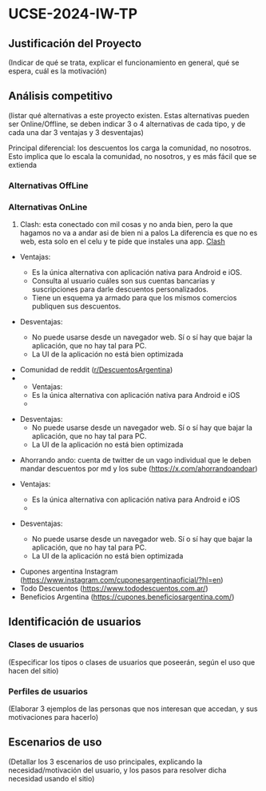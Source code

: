 # UCSE-2024-IW-TP

## Justificación del Proyecto
(Indicar de qué se trata, explicar el funcionamiento en general, qué se espera, cuál es la motivación)

## Análisis competitivo
(listar qué alternativas a este proyecto existen. Estas alternativas pueden ser Online/Offline, se deben indicar 3 o 4 alternativas de cada tipo, y de cada una dar 3 ventajas y 3 desventajas)

Principal diferencial: los descuentos los carga la comunidad, no nosotros. Esto implica que lo escala la comunidad, no nosotros, y es más fácil que se extienda

### Alternativas OffLine

### Alternativas OnLine
1. Clash: esta conectado con mil cosas y no anda bien, pero la que hagamos no va a andar asi de bien ni a palos
La diferencia es que no es web, esta solo en el celu y te pide que instales una app. [Clash](https://www.clash.com.ar/static/index.html)

- Ventajas:
  * Es la única alternativa con aplicación nativa para Android e iOS.
  * Consulta al usuario cuáles son sus cuentas bancarias y suscripciones para darle descuentos personalizados.
  * Tiene un esquema ya armado para que los mismos comercios publiquen sus descuentos.

- Desventajas:
  * No puede usarse desde un navegador web. Sí o sí hay que bajar la aplicación, que no hay tal para PC.
  * La UI de la aplicación no está bien optimizada

* Comunidad de reddit ([r/DescuentosArgentina](https://www.reddit.com/r/DescuentosArgentina/))
* - Ventajas:
  * Es la única alternativa con aplicación nativa para Android e iOS
  * 

- Desventajas:
  * No puede usarse desde un navegador web. Sí o sí hay que bajar la aplicación, que no hay tal para PC.
  * La UI de la aplicación no está bien optimizada
 
* Ahorrando ando: cuenta de twitter de un vago individual que le deben mandar descuentos por md y los sube (https://x.com/ahorrandoandoar)

- Ventajas:
  * Es la única alternativa con aplicación nativa para Android e iOS
  * 

- Desventajas:
  * No puede usarse desde un navegador web. Sí o sí hay que bajar la aplicación, que no hay tal para PC.
  * La UI de la aplicación no está bien optimizada
 
* Cupones argentina  Instagram (https://www.instagram.com/cuponesargentinaoficial/?hl=en)
* Todo Descuentos (https://www.tododescuentos.com.ar/)
* Beneficios Argentina (https://cupones.beneficiosargentina.com/)

## Identificación de usuarios
### Clases de usuarios
(Especificar los tipos o clases de usuarios que poseerán, según el uso que hacen del sitio)
### Perfiles de usuarios
(Elaborar 3 ejemplos de las personas que nos interesan que accedan, y sus motivaciones para hacerlo)

## Escenarios de uso
(Detallar los 3 escenarios de uso principales, explicando la necesidad/motivación del usuario, y los pasos para resolver dicha necesidad usando el sitio)
